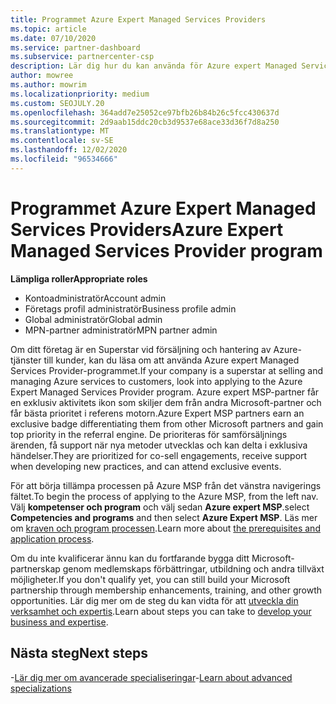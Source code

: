 ```yaml
---
title: Programmet Azure Expert Managed Services Providers
ms.topic: article
ms.date: 07/10/2020
ms.service: partner-dashboard
ms.subservice: partnercenter-csp
description: Lär dig hur du kan använda för Azure expert Managed Services-providern för att ta del av andra partner och få bästa prioritet i referens motorn.
author: mowree
ms.author: mowrim
ms.localizationpriority: medium
ms.custom: SEOJULY.20
ms.openlocfilehash: 364add7e25052ce97bfb26b84b26c5fcc430637d
ms.sourcegitcommit: 2d9aab15ddc20cb3d9537e68ace33d36f7d8a250
ms.translationtype: MT
ms.contentlocale: sv-SE
ms.lasthandoff: 12/02/2020
ms.locfileid: "96534666"
---
```

# <a name="azure-expert-managed-services-provider-program"></a><span data-ttu-id="0fffc-103">Programmet Azure Expert Managed Services Providers</span><span class="sxs-lookup"><span data-stu-id="0fffc-103">Azure Expert Managed Services Provider program</span></span>

<span data-ttu-id="0fffc-104">**Lämpliga roller**</span><span class="sxs-lookup"><span data-stu-id="0fffc-104">**Appropriate roles**</span></span>

- <span data-ttu-id="0fffc-105">Kontoadministratör</span><span class="sxs-lookup"><span data-stu-id="0fffc-105">Account admin</span></span>
- <span data-ttu-id="0fffc-106">Företags profil administratör</span><span class="sxs-lookup"><span data-stu-id="0fffc-106">Business profile admin</span></span>
- <span data-ttu-id="0fffc-107">Global administratör</span><span class="sxs-lookup"><span data-stu-id="0fffc-107">Global admin</span></span>
- <span data-ttu-id="0fffc-108">MPN-partner administratör</span><span class="sxs-lookup"><span data-stu-id="0fffc-108">MPN partner admin</span></span>

<span data-ttu-id="0fffc-109">Om ditt företag är en Superstar vid försäljning och hantering av Azure-tjänster till kunder, kan du läsa om att använda Azure expert Managed Services Provider-programmet.</span><span class="sxs-lookup"><span data-stu-id="0fffc-109">If your company is a superstar at selling and managing Azure services to customers, look into applying to the Azure Expert Managed Services Provider program.</span></span> <span data-ttu-id="0fffc-110">Azure expert MSP-partner får en exklusiv aktivitets ikon som skiljer dem från andra Microsoft-partner och får bästa prioritet i referens motorn.</span><span class="sxs-lookup"><span data-stu-id="0fffc-110">Azure Expert MSP partners earn an exclusive badge differentiating them from other Microsoft partners and gain top priority in the referral engine.</span></span> <span data-ttu-id="0fffc-111">De prioriteras för samförsäljnings ärenden, få support när nya metoder utvecklas och kan delta i exklusiva händelser.</span><span class="sxs-lookup"><span data-stu-id="0fffc-111">They are prioritized for co-sell engagements, receive support when developing new practices, and can attend exclusive events.</span></span>

<span data-ttu-id="0fffc-112">För att börja tillämpa processen på Azure MSP från det vänstra navigerings fältet.</span><span class="sxs-lookup"><span data-stu-id="0fffc-112">To begin the process of applying to the Azure MSP, from the left nav.</span></span> <span data-ttu-id="0fffc-113">Välj **kompetenser och program** och välj sedan **Azure expert MSP**.</span><span class="sxs-lookup"><span data-stu-id="0fffc-113">select **Competencies and programs** and then select **Azure Expert MSP**.</span></span> <span data-ttu-id="0fffc-114">Läs mer om [kraven och program processen](https://partner.microsoft.com/membership/azure-expert-msp).</span><span class="sxs-lookup"><span data-stu-id="0fffc-114">Learn more about [the prerequisites and application process](https://partner.microsoft.com/membership/azure-expert-msp).</span></span> 

<span data-ttu-id="0fffc-115">Om du inte kvalificerar ännu kan du fortfarande bygga ditt Microsoft-partnerskap genom medlemskaps förbättringar, utbildning och andra tillväxt möjligheter.</span><span class="sxs-lookup"><span data-stu-id="0fffc-115">If you don't qualify yet, you can still build your Microsoft partnership through membership enhancements, training, and other growth opportunities.</span></span>
<span data-ttu-id="0fffc-116">Lär dig mer om de steg du kan vidta för att [utveckla din verksamhet och expertis](https://partner.microsoft.com/membership/azure-expert-msp).</span><span class="sxs-lookup"><span data-stu-id="0fffc-116">Learn about steps you can take to [develop your business and expertise](https://partner.microsoft.com/membership/azure-expert-msp).</span></span>

## <a name="next-steps"></a><span data-ttu-id="0fffc-117">Nästa steg</span><span class="sxs-lookup"><span data-stu-id="0fffc-117">Next steps</span></span>

<span data-ttu-id="0fffc-118">-[Lär dig mer om avancerade specialiseringar](advanced-specializations.md)</span><span class="sxs-lookup"><span data-stu-id="0fffc-118">-[Learn about advanced specializations](advanced-specializations.md)</span></span>